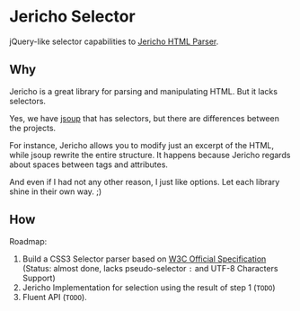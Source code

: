 Jericho Selector
================

jQuery-like selector capabilities to [Jericho HTML Parser][1].

## Why

Jericho is a great library for parsing and manipulating HTML. But it lacks selectors.

Yes, we have [jsoup][2] that has selectors, but there are differences between the projects.

For instance, Jericho allows you to modify just an excerpt of the HTML, while jsoup rewrite the entire structure. It happens because Jericho regards about spaces between tags and attributes.

And even if I had not any other reason, I just like options. Let each library shine in their own way. ;)

## How 

Roadmap:

1. Build a CSS3 Selector parser based on [W3C Official Specification][3] (Status: almost done, lacks pseudo-selector `:` and UTF-8 Characters Support)
2. Jericho Implementation for selection using the result of step 1 (`TODO`)
3. Fluent API (`TODO`).

  [1]: http://jericho.htmlparser.net
  [2]: http://jsoup.org/
  [3]: http://www.w3.org/TR/css3-selectors/